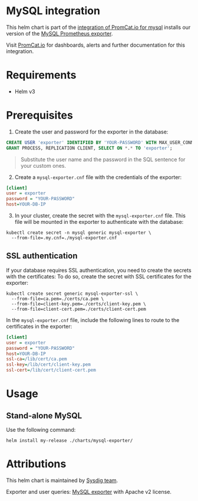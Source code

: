 # MySQL integration
This helm chart is part of the [integration of PromCat.io for mysql](https://promcat.io/apps/mysql) installs our version of the [MySQL Prometheus exporter](https://github.com/prometheus/mysqld_exporter).

Visit [PromCat.io](https://promcat.io/apps/mysql) for dashboards, alerts and further documentation for this integration. 

# Requirements
* Helm v3

# Prerequisites

1. Create the user and password for the exporter in the database:
```sql
CREATE USER 'exporter' IDENTIFIED BY 'YOUR-PASSWORD' WITH MAX_USER_CONNECTIONS 3;
GRANT PROCESS, REPLICATION CLIENT, SELECT ON *.* TO 'exporter';
```
> Substitute the user name and the password in the SQL sentence for your custom ones.

2. Create a `mysql-exporter.cnf` file with the credentials of the exporter:
```ini
[client]
user = exporter
password = "YOUR-PASSWORD"
host=YOUR-DB-IP
```

3. In your cluster, create the secret with the `mysql-exporter.cnf` file. This file will be mounted in the exporter to authenticate with the database:
```
kubectl create secret -n mysql generic mysql-exporter \
  --from-file=.my.cnf=./mysql-exporter.cnf
```

## SSL authentication
If your database requires SSL authentication, you need to create the secrets with the certificates:
To do so, create the secret with SSL certificates for the exporter:
```
kubectl create secret generic mysql-exporter-ssl \
  --from-file=ca.pem=./certs/ca.pem \
  --from-file=client-key.pem=./certs/client-key.pem \
  --from-file=client-cert.pem=./certs/client-cert.pem
```

In the `mysql-exporter.cnf` file, include the following lines to route to the certificates in the exporter:
```ini
[client]
user = exporter
password = "YOUR-PASSWORD"
host=YOUR-DB-IP
ssl-ca=/lib/cert/ca.pem
ssl-key=/lib/cert/client-key.pem
ssl-cert=/lib/cert/client-cert.pem
```
# Usage
## Stand-alone MySQL
Use the following command:

```
helm install my-release ./charts/mysql-exporter/
```

# Attributions
This helm chart is maintained by [Sysdig team](https://sysdig.com/).

Exporter and user queries: [MySQL exporter](https://github.com/prometheus/mysqld_exporter) with Apache v2 license. 